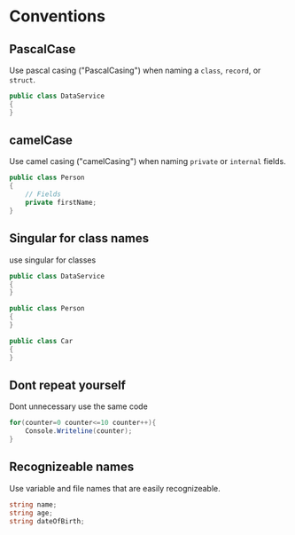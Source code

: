 # Conventions
## PascalCase
Use pascal casing ("PascalCasing") when naming a `class`, `record`, or `struct`.

```csharp
public class DataService
{
}
```
## camelCase
Use camel casing ("camelCasing") when naming `private` or `internal` fields.

```csharp
public class Person
{
    // Fields
    private firstName; 
}
```
## Singular for class names
use singular for classes
```csharp
public class DataService
{
}

public class Person
{
}

public class Car
{
}
```


## Dont repeat yourself
Dont unnecessary use the same code

```csharp
for(counter=0 counter<=10 counter++){
    Console.Writeline(counter);
}
```

## Recognizeable names
Use variable and file names that are easily recognizeable.

```csharp
string name;
string age;
string dateOfBirth;
```